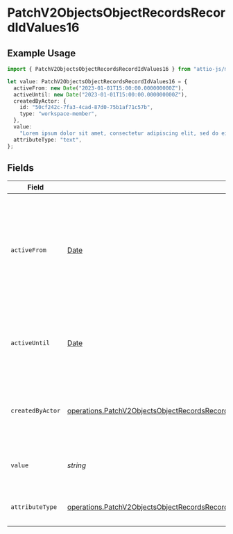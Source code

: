 # PatchV2ObjectsObjectRecordsRecordIdValues16

## Example Usage

```typescript
import { PatchV2ObjectsObjectRecordsRecordIdValues16 } from "attio-js/models/operations";

let value: PatchV2ObjectsObjectRecordsRecordIdValues16 = {
  activeFrom: new Date("2023-01-01T15:00:00.000000000Z"),
  activeUntil: new Date("2023-01-01T15:00:00.000000000Z"),
  createdByActor: {
    id: "50cf242c-7fa3-4cad-87d0-75b1af71c57b",
    type: "workspace-member",
  },
  value:
    "Lorem ipsum dolor sit amet, consectetur adipiscing elit, sed do eiusmod tempor incididunt ut labore et dolore magna aliqua.",
  attributeType: "text",
};
```

## Fields

| Field                                                                                                                                                                                                                                                          | Type                                                                                                                                                                                                                                                           | Required                                                                                                                                                                                                                                                       | Description                                                                                                                                                                                                                                                    | Example                                                                                                                                                                                                                                                        |
| -------------------------------------------------------------------------------------------------------------------------------------------------------------------------------------------------------------------------------------------------------------- | -------------------------------------------------------------------------------------------------------------------------------------------------------------------------------------------------------------------------------------------------------------- | -------------------------------------------------------------------------------------------------------------------------------------------------------------------------------------------------------------------------------------------------------------- | -------------------------------------------------------------------------------------------------------------------------------------------------------------------------------------------------------------------------------------------------------------- | -------------------------------------------------------------------------------------------------------------------------------------------------------------------------------------------------------------------------------------------------------------- |
| `activeFrom`                                                                                                                                                                                                                                                   | [Date](https://developer.mozilla.org/en-US/docs/Web/JavaScript/Reference/Global_Objects/Date)                                                                                                                                                                  | :heavy_check_mark:                                                                                                                                                                                                                                             | The point in time at which this value was made "active". `active_from` can be considered roughly analogous to `created_at`.                                                                                                                                    | 2023-01-01T15:00:00.000000000Z                                                                                                                                                                                                                                 |
| `activeUntil`                                                                                                                                                                                                                                                  | [Date](https://developer.mozilla.org/en-US/docs/Web/JavaScript/Reference/Global_Objects/Date)                                                                                                                                                                  | :heavy_check_mark:                                                                                                                                                                                                                                             | The point in time at which this value was deactivated. If `null`, the value is active.                                                                                                                                                                         | 2023-01-01T15:00:00.000000000Z                                                                                                                                                                                                                                 |
| `createdByActor`                                                                                                                                                                                                                                               | [operations.PatchV2ObjectsObjectRecordsRecordIdValuesRecordsResponse200ApplicationJSONResponseBodyData16CreatedByActor](../../models/operations/patchv2objectsobjectrecordsrecordidvaluesrecordsresponse200applicationjsonresponsebodydata16createdbyactor.md) | :heavy_check_mark:                                                                                                                                                                                                                                             | The actor that created this value.                                                                                                                                                                                                                             | {<br/>"type": "workspace-member",<br/>"id": "50cf242c-7fa3-4cad-87d0-75b1af71c57b"<br/>}                                                                                                                                                                       |
| `value`                                                                                                                                                                                                                                                        | *string*                                                                                                                                                                                                                                                       | :heavy_check_mark:                                                                                                                                                                                                                                             | A raw text field. Values are limited to 10MB.                                                                                                                                                                                                                  | Lorem ipsum dolor sit amet, consectetur adipiscing elit, sed do eiusmod tempor incididunt ut labore et dolore magna aliqua.                                                                                                                                    |
| `attributeType`                                                                                                                                                                                                                                                | [operations.PatchV2ObjectsObjectRecordsRecordIdValuesRecordsResponse200ApplicationJSONResponseBodyData16AttributeType](../../models/operations/patchv2objectsobjectrecordsrecordidvaluesrecordsresponse200applicationjsonresponsebodydata16attributetype.md)   | :heavy_check_mark:                                                                                                                                                                                                                                             | The attribute type of the value.                                                                                                                                                                                                                               | text                                                                                                                                                                                                                                                           |